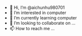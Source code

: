 - 👋 Hi, I’m @aichunhu980701
- 👀 I’m interested in computer
- 🌱 I’m currently learning computer
- 💞️ I’m looking to collaborate on ...
- 📫 How to reach me ...

<!---
aichunhu980701/aichunhu980701 is a ✨ special ✨ repository because its `README.md` (this file) appears on your GitHub profile.
You can click the Preview link to take a look at your changes.
--->
